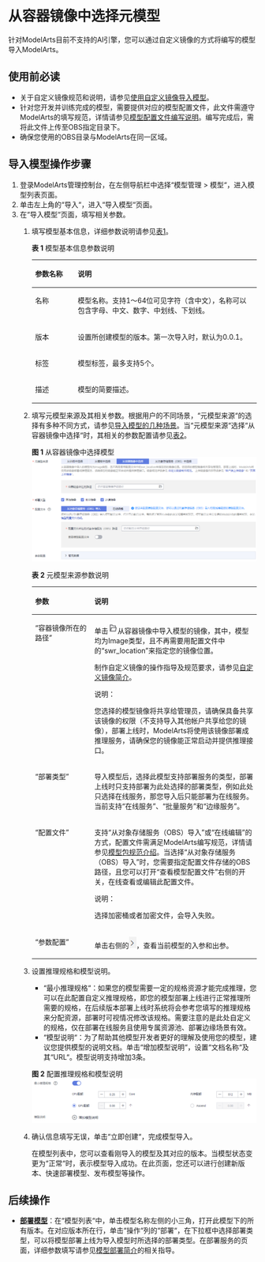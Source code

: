 # 从容器镜像中选择元模型<a name="modelarts_23_0206"></a>

针对ModelArts目前不支持的AI引擎，您可以通过自定义镜像的方式将编写的模型导入ModelArts。

## 使用前必读<a name="section149289423310"></a>

-   关于自定义镜像规范和说明，请参见[使用自定义镜像导入模型](使用自定义镜像导入模型.md)。
-   针对您开发并训练完成的模型，需要提供对应的模型配置文件，此文件需遵守ModelArts的填写规范，详情请参见[模型配置文件编写说明](模型配置文件编写说明.md)。编写完成后，需将此文件上传至OBS指定目录下。
-   确保您使用的OBS目录与ModelArts在同一区域。

## 导入模型操作步骤<a name="section118927471271"></a>

1.  登录ModelArts管理控制台，在左侧导航栏中选择“模型管理 \> 模型“，进入模型列表页面。
2.  单击左上角的“导入“，进入“导入模型“页面。
3.  在“导入模型“页面，填写相关参数。
    1.  填写模型基本信息，详细参数说明请参见[表1](#table19428112584211)。

        **表 1**  模型基本信息参数说明

        <a name="table19428112584211"></a>
        <table><thead align="left"><tr id="row2042972515427"><th class="cellrowborder" valign="top" width="18.91%" id="mcps1.2.3.1.1"><p id="p18429225134213"><a name="p18429225134213"></a><a name="p18429225134213"></a>参数名称</p>
        </th>
        <th class="cellrowborder" valign="top" width="81.08999999999999%" id="mcps1.2.3.1.2"><p id="p1742912544217"><a name="p1742912544217"></a><a name="p1742912544217"></a>说明</p>
        </th>
        </tr>
        </thead>
        <tbody><tr id="row164292250428"><td class="cellrowborder" valign="top" width="18.91%" headers="mcps1.2.3.1.1 "><p id="p1842982518421"><a name="p1842982518421"></a><a name="p1842982518421"></a>名称</p>
        </td>
        <td class="cellrowborder" valign="top" width="81.08999999999999%" headers="mcps1.2.3.1.2 "><p id="p10429132534219"><a name="p10429132534219"></a><a name="p10429132534219"></a>模型名称。支持1～64位可见字符（含中文），名称可以包含字母、中文、数字、中划线、下划线。</p>
        </td>
        </tr>
        <tr id="row5429112564217"><td class="cellrowborder" valign="top" width="18.91%" headers="mcps1.2.3.1.1 "><p id="p14298255423"><a name="p14298255423"></a><a name="p14298255423"></a>版本</p>
        </td>
        <td class="cellrowborder" valign="top" width="81.08999999999999%" headers="mcps1.2.3.1.2 "><p id="p11429125104218"><a name="p11429125104218"></a><a name="p11429125104218"></a>设置所创建模型的版本。第一次导入时，默认为0.0.1。</p>
        </td>
        </tr>
        <tr id="row1458062121419"><td class="cellrowborder" valign="top" width="18.91%" headers="mcps1.2.3.1.1 "><p id="p327817225912"><a name="p327817225912"></a><a name="p327817225912"></a>标签</p>
        </td>
        <td class="cellrowborder" valign="top" width="81.08999999999999%" headers="mcps1.2.3.1.2 "><p id="p182787221697"><a name="p182787221697"></a><a name="p182787221697"></a>模型标签，最多支持5个。</p>
        </td>
        </tr>
        <tr id="row18429132512429"><td class="cellrowborder" valign="top" width="18.91%" headers="mcps1.2.3.1.1 "><p id="p24294259424"><a name="p24294259424"></a><a name="p24294259424"></a>描述</p>
        </td>
        <td class="cellrowborder" valign="top" width="81.08999999999999%" headers="mcps1.2.3.1.2 "><p id="p1042942514210"><a name="p1042942514210"></a><a name="p1042942514210"></a>模型的简要描述。</p>
        </td>
        </tr>
        </tbody>
        </table>

    2.  填写元模型来源及其相关参数。根据用户的不同场景，“元模型来源“的选择有多种不同方式，请参见[导入模型的几种场景](模型管理简介.md#section179419351998)。当“元模型来源“选择“从容器镜像中选择“时，其相关的参数配置请参见[表2](#table104931647171713)。

        **图 1**  从容器镜像中选择模型<a name="fig173913200284"></a>  
        ![](figures/从容器镜像中选择模型.png "从容器镜像中选择模型")

        **表 2**  元模型来源参数说明

        <a name="table104931647171713"></a>
        <table><thead align="left"><tr id="row14487647101714"><th class="cellrowborder" valign="top" width="26.33%" id="mcps1.2.3.1.1"><p id="p448744701719"><a name="p448744701719"></a><a name="p448744701719"></a>参数</p>
        </th>
        <th class="cellrowborder" valign="top" width="73.67%" id="mcps1.2.3.1.2"><p id="p124875475173"><a name="p124875475173"></a><a name="p124875475173"></a>说明</p>
        </th>
        </tr>
        </thead>
        <tbody><tr id="row517284302310"><td class="cellrowborder" valign="top" width="26.33%" headers="mcps1.2.3.1.1 "><p id="p117284312239"><a name="p117284312239"></a><a name="p117284312239"></a><span class="parmname" id="parmname82111469233"><a name="parmname82111469233"></a><a name="parmname82111469233"></a>“容器镜像所在的路径”</span></p>
        </td>
        <td class="cellrowborder" valign="top" width="73.67%" headers="mcps1.2.3.1.2 "><p id="p1266423518249"><a name="p1266423518249"></a><a name="p1266423518249"></a>单击<a name="image983352417157"></a><a name="image983352417157"></a><span><img id="image983352417157" src="figures/icon_01.png"></span>从容器镜像中导入模型的镜像，其中，模型均为Image类型，且不再需要用配置文件中的<span class="parmname" id="parmname5492114721712"><a name="parmname5492114721712"></a><a name="parmname5492114721712"></a>“swr_location”</span>来指定您的镜像位置。</p>
        <p id="p12493184771713"><a name="p12493184771713"></a><a name="p12493184771713"></a>制作自定义镜像的操作指导及规范要求，请参见<a href="自定义镜像简介.md">自定义镜像简介</a>。</p>
        <div class="note" id="note2493347101711"><a name="note2493347101711"></a><a name="note2493347101711"></a><span class="notetitle"> 说明： </span><div class="notebody"><p id="p94938476173"><a name="p94938476173"></a><a name="p94938476173"></a>您选择的模型镜像将共享给管理员，请确保具备共享该镜像的权限（不支持导入其他帐户共享给您的镜像），部署上线时，<span>ModelArts</span>将使用该镜像部署成推理服务，请确保您的镜像能正常启动并提供推理接口。</p>
        </div></div>
        </td>
        </tr>
        <tr id="row29331240162319"><td class="cellrowborder" valign="top" width="26.33%" headers="mcps1.2.3.1.1 "><p id="p541115218358"><a name="p541115218358"></a><a name="p541115218358"></a><span class="parmname" id="parmname1490216424389"><a name="parmname1490216424389"></a><a name="parmname1490216424389"></a>“部署类型”</span></p>
        </td>
        <td class="cellrowborder" valign="top" width="73.67%" headers="mcps1.2.3.1.2 "><p id="p650465117507"><a name="p650465117507"></a><a name="p650465117507"></a>导入模型后，选择此模型支持部署服务的类型，部署上线时只支持部署为此处选择的部署类型，例如此处只选择在线服务，那您导入后只能部署为在线服务。当前支持<span class="parmname" id="parmname55043515507"><a name="parmname55043515507"></a><a name="parmname55043515507"></a>“在线服务”</span>、<span class="parmname" id="parmname3504851155015"><a name="parmname3504851155015"></a><a name="parmname3504851155015"></a>“批量服务”</span>和<span class="parmname" id="parmname125041551205016"><a name="parmname125041551205016"></a><a name="parmname125041551205016"></a>“边缘服务”</span>。</p>
        </td>
        </tr>
        <tr id="row1475083810235"><td class="cellrowborder" valign="top" width="26.33%" headers="mcps1.2.3.1.1 "><p id="p1093314017236"><a name="p1093314017236"></a><a name="p1093314017236"></a><span class="parmname" id="parmname1740614539239"><a name="parmname1740614539239"></a><a name="parmname1740614539239"></a>“配置文件”</span></p>
        </td>
        <td class="cellrowborder" valign="top" width="73.67%" headers="mcps1.2.3.1.2 "><p id="p9750193872311"><a name="p9750193872311"></a><a name="p9750193872311"></a>支持<span class="parmname" id="modelarts_23_0206_parmname10927141742412"><a name="modelarts_23_0206_parmname10927141742412"></a><a name="modelarts_23_0206_parmname10927141742412"></a>“从对象存储服务（OBS）导入”</span>或<span class="parmname" id="parmname9927191742416"><a name="parmname9927191742416"></a><a name="parmname9927191742416"></a>“在线编辑”</span>的方式，配置文件需满足ModelArts编写规范，详情请参见<a href="模型包规范介绍.md">模型包规范介绍</a>。当选择<span class="parmname" id="parmname102343174337"><a name="parmname102343174337"></a><a name="parmname102343174337"></a>“从对象存储服务（OBS）导入”</span>时，您需要指定配置文件存储的OBS路径，且您可以打开<span class="uicontrol" id="uicontrol1592841702416"><a name="uicontrol1592841702416"></a><a name="uicontrol1592841702416"></a>“查看模型配置文件”</span>右侧的开关，在线查看或编辑此配置文件。</p>
        <div class="note" id="note4669171110550"><a name="note4669171110550"></a><a name="note4669171110550"></a><span class="notetitle"> 说明： </span><div class="notebody"><p id="p11670121119557"><a name="p11670121119557"></a><a name="p11670121119557"></a>选择加密桶或者加密文件，会导入失败。</p>
        </div></div>
        </td>
        </tr>
        <tr id="row16323132522313"><td class="cellrowborder" valign="top" width="26.33%" headers="mcps1.2.3.1.1 "><p id="p27501638112316"><a name="p27501638112316"></a><a name="p27501638112316"></a><span class="parmname" id="parmname13195146122415"><a name="parmname13195146122415"></a><a name="parmname13195146122415"></a>“参数配置”</span></p>
        </td>
        <td class="cellrowborder" valign="top" width="73.67%" headers="mcps1.2.3.1.2 "><p id="p6324172582316"><a name="p6324172582316"></a><a name="p6324172582316"></a>单击右侧的<a name="image174917225248"></a><a name="image174917225248"></a><span><img id="image174917225248" src="figures/zh-cn_image_0207652127.png"></span>，查看当前模型的入参和出参。</p>
        </td>
        </tr>
        </tbody>
        </table>

    3.  设置推理规格和模型说明。

        -   “最小推理规格“：如果您的模型需要一定的规格资源才能完成推理，您可以在此配置自定义推理规格，即您的模型部署上线进行正常推理所需要的规格，在后续版本部署上线时系统将会参考您填写的推理规格来分配资源，部署时可视情况修改该规格。需要注意的是此处自定义的规格，仅在部署在线服务且使用专属资源池、部署边缘场景有效。
        -   “模型说明“：为了帮助其他模型开发者更好的理解及使用您的模型，建议您提供模型的说明文档。单击“增加模型说明“，设置“文档名称“及其“URL“。模型说明支持增加3条。

        **图 2**  配置推理规格和模型说明<a name="fig1568815910313"></a>  
        ![](figures/配置推理规格和模型说明.png "配置推理规格和模型说明")

    4.  确认信息填写无误，单击“立即创建“，完成模型导入。

        在模型列表中，您可以查看刚导入的模型及其对应的版本。当模型状态变更为“正常“时，表示模型导入成功。在此页面，您还可以进行创建新版本、快速部署模型、发布模型等操作。



## 后续操作<a name="section67499327247"></a>

-   **[部署模型](模型部署简介.md)**：在“模型列表“中，单击模型名称左侧的小三角，打开此模型下的所有版本。在对应版本所在行，单击“操作“列的“部署“，在下拉框中选择部署类型，可以将模型部署上线为导入模型时所选择的部署类型。在部署服务的页面，详细参数填写请参见[模型部署简介](模型部署简介.md)的相关指导。

